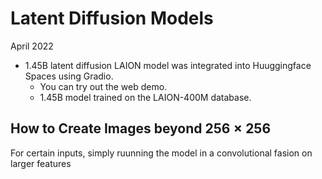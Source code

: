 # Latent Diffusion Models

April 2022
- 1.45B latent diffusion LAION model was integrated into Huuggingface Spaces using Gradio.
  - You can try out the web demo.
  - 1.45B model trained on the LAION-400M database.

## How to Create Images beyond $256 \times 256$
For certain inputs, simply ruunning the model in a convolutional fasion on larger features 
